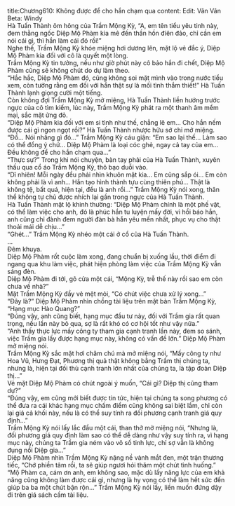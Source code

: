 title:Chương610: Không được để cho hắn chạm qua
content:
Edit: Vân Vân     Beta: Windy<br>Hà Tuấn Thành ôm hông của Trầm Mộng Kỳ, “A, em tên tiểu yêu tinh này, đem thằng ngốc Diệp Mộ Phàm kia mê đến thần hồn điên đảo, chỉ cần em nói cái gì, thì hắn làm cái đó rồi!”<br>Nghe thế, Trầm Mộng Kỳ khóe miệng hơi dương lên, mặt lộ vẻ đắc ý, Diệp Mộ Phàm kia đối với cô là quyết một lòng.<br>Trầm Mộng Kỳ tin tưởng, nếu như giờ phút này cô bảo hắn đi chết, Diệp Mộ Phàm cũng sẽ không chút do dự làm theo.<br>“Hắc hắc, Diệp Mộ Phàm đó, cũng không soi mặt mình vào trong nước tiểu xem, còn tưởng rằng em đối với hắn thật sự là mối tình thắm thiết!” Hà Tuấn Thành lạnh giọng cười một tiếng.<br>Còn không đợi Trầm Mộng Kỳ mở miệng, Hà Tuấn Thành liền hướng trước ngực của cô tìm kiếm, lúc này, Trầm Mộng Kỳ phát ra một thanh âm mềm mại, sắc mặt ửng đỏ.<br>“Diệp Mộ Phàm kia đối với em si tình như thế, chẳng lẽ em… Cho hắn nếm được cái gì ngon ngọt rồi?” Hà Tuấn Thành nhược hữu sở chỉ mở miệng.<br>“Đồ… Nói nhăng gì đó…” Trầm Mộng Kỳ cáu giận: “Em sao lại thế… Làm sao có thể đồng ý chứ… Diệp Mộ Phàm là loại cóc ghẻ, ngay cả tay của em… Đều không để cho hắn chạm qua…”<br>“Thực sự?” Trong khi nói chuyện, bàn tay phải của Hà Tuấn Thành, xuyên thấu qua cổ áo Trầm Mộng Kỳ, thô bạo duỗi vào.<br>“Dĩ nhiên! Mỗi ngày đều phải nhìn khuôn mặt kia… Em cũng sắp ói… Em còn không phải là vì anh… Hắn tạo hình thành tựu cùng thiên phú… Thật là không tệ, bất quá, hiện tại, đều là anh rồi…” Trầm Mộng Kỳ nói xong, thân thể không tự chủ được nhích lại gần trong ngực của Hà Tuấn Thành.<br>Hà Tuấn Thành mặt lộ khinh thường: “Diệp Mộ Phàm chính là một phế vật, có thể làm việc cho anh, đó là phúc hắn tu luyện mấy đời, vì hồi báo hắn, anh cũng chỉ đành đem người đàn bà hắn yêu mến nhất, phục vụ cho thật thoải mái dễ chịu…”<br>“Ghét…” Trầm Mộng Kỳ nhéo một cái ở cổ của Hà Tuấn Thành.<br>…<br>Đêm khuya.<br>Diệp Mộ Phàm rốt cuộc làm xong, đang chuẩn bị xuống lầu, thời điểm đi ngang qua khu làm việc, phát hiện phòng làm việc của Trầm Mộng Kỳ vẫn sáng đèn.<br>Diệp Mộ Phàm đi tới, gõ cửa một cái, “Mộng Kỳ, trễ thế này rồi sao em còn chưa về nhà?”<br>Mặt Trầm Mộng Kỳ đầy vẻ mệt mỏi, “Có chút việc chưa xử lý xong…”<br>“Đây là?” Diệp Mộ Phàm nhìn chồng tài liệu trên mặt bàn Trầm Mộng Kỳ, “Hạng mục Hào Quang?”<br>“Đúng vậy, anh cũng biết, hạng mục đầu tư này, đối với Trầm gia rất quan trọng, nếu lần này bỏ qua, sợ là rất khó có cơ hội tốt như vậy nữa.”<br>“Anh thấy thực lực mấy công ty tham gia cạnh tranh lần này, đem so sánh, việc Trầm gia lấy được hạng mục này, không có vấn đề lớn.” Diệp Mộ Phàm mở miệng nói.<br>Trầm Mộng Kỳ sắc mặt hơi chăm chú mà mở miệng nói, “Mấy công ty như Hoa Vũ, Hưng Đạt, Phương thị quả thật không bằng Trầm thị chúng ta, nhưng là, hiện tại đối thủ cạnh tranh lớn nhất của chúng ta, là tập đoàn Diệp thị…”<br>Vẻ mặt Diệp Mộ Phàm có chút ngoài ý muốn, “Cái gì? Diệp thị cũng tham dự?”<br>“Đúng vậy, em cũng mới biết được tin tức, hiện tại chúng ta song phương có thể đưa ra cái khác hạng mục chấm điểm cũng không sai biệt lắm, chỉ còn lại giá cả khối này, nếu là có thể suy tính ra đối phương cạnh tranh giá quy định…”<br>Trầm Mộng Kỳ nói lấy lắc đầu một cái, than thở mở miệng nói, “Nhưng là, đối phương giá quy định làm sao có thể dễ dàng như vậy suy tính ra, vì hạng mục này, chúng ta Trầm gia ném vào vô số tinh lực, chỉ sợ vẫn là không đụng nổi Diệp gia…”<br>Diệp Mộ Phàm nhìn Trầm Mộng Kỳ nặng nề vành mắt đen, một trận thương tiếc, “Chớ phiền tâm rồi, ta sẽ giúp ngươi hỏi thăm một chút tình huống.”<br>“Mộ Phàm ca, cám ơn anh, em không sao, mặc dù lấy năng lực của em khả năng cũng không làm được cái gì, nhưng là hy vọng có thể làm hết sức đến giúp ba ba một chút bận rộn…” Trầm Mộng Kỳ nói lấy, liền muốn đứng dậy đi trên giá sách cầm tài liệu.